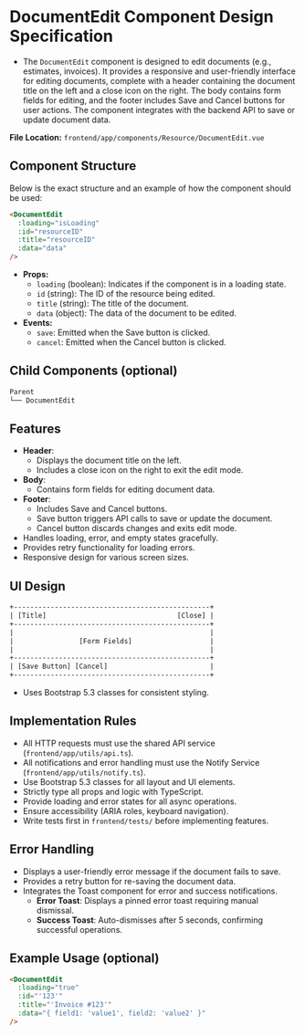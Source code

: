 # DocumentEdit Component Design Specification

- The `DocumentEdit` component is designed to edit documents (e.g., estimates, invoices). It provides a responsive and user-friendly interface for editing documents, complete with a header containing the document title on the left and a close icon on the right. The body contains form fields for editing, and the footer includes Save and Cancel buttons for user actions. The component integrates with the backend API to save or update document data.

**File Location:** `frontend/app/components/Resource/DocumentEdit.vue`

## Component Structure

Below is the exact structure and an example of how the component should be used:

```html
<DocumentEdit
  :loading="isLoading"
  :id="resourceID"
  :title="resourceID"
  :data="data"
/>
```

- **Props:**
  - `loading` (boolean): Indicates if the component is in a loading state.
  - `id` (string): The ID of the resource being edited.
  - `title` (string): The title of the document.
  - `data` (object): The data of the document to be edited.
- **Events:**
  - `save`: Emitted when the Save button is clicked.
  - `cancel`: Emitted when the Cancel button is clicked.

## Child Components (optional)

```txt
Parent
└── DocumentEdit
```

## Features

- **Header**:
  - Displays the document title on the left.
  - Includes a close icon on the right to exit the edit mode.
- **Body**:
  - Contains form fields for editing document data.
- **Footer**:
  - Includes Save and Cancel buttons.
  - Save button triggers API calls to save or update the document.
  - Cancel button discards changes and exits edit mode.
- Handles loading, error, and empty states gracefully.
- Provides retry functionality for loading errors.
- Responsive design for various screen sizes.

## UI Design

```txt
+------------------------------------------------+
| [Title]                                [Close] |
+------------------------------------------------+
|                                                |
|                [Form Fields]                   |
|                                                |
+------------------------------------------------+
| [Save Button] [Cancel]                         |
+------------------------------------------------+
```

- Uses Bootstrap 5.3 classes for consistent styling.

## Implementation Rules

- All HTTP requests must use the shared API service (`frontend/app/utils/api.ts`).
- All notifications and error handling must use the Notify Service (`frontend/app/utils/notify.ts`).
- Use Bootstrap 5.3 classes for all layout and UI elements.
- Strictly type all props and logic with TypeScript.
- Provide loading and error states for all async operations.
- Ensure accessibility (ARIA roles, keyboard navigation).
- Write tests first in `frontend/tests/` before implementing features.

## Error Handling

- Displays a user-friendly error message if the document fails to save.
- Provides a retry button for re-saving the document data.
- Integrates the Toast component for error and success notifications.
  - **Error Toast**: Displays a pinned error toast requiring manual dismissal.
  - **Success Toast**: Auto-dismisses after 5 seconds, confirming successful operations.

## Example Usage (optional)

```html
<DocumentEdit
  :loading="true"
  :id="'123'"
  :title="'Invoice #123'"
  :data="{ field1: 'value1', field2: 'value2' }"
/>
```